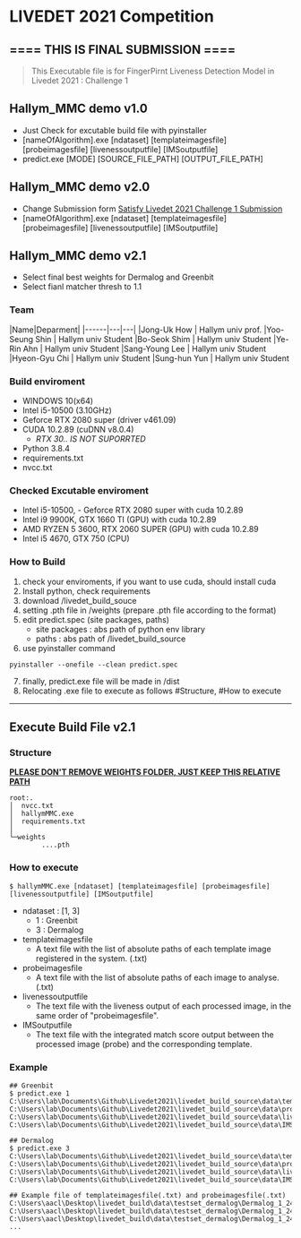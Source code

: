 # LIVEDET 2021 Competition
##  ==== THIS IS FINAL SUBMISSION ====
> This Executable file is for FingerPirnt Liveness Detection Model in Livedet 2021 : Challenge 1

## Hallym_MMC demo v1.0
- Just Check for excutable build file with pyinstaller
- [nameOfAlgorithm].exe [ndataset] [templateimagesfile] [probeimagesfile] [livenessoutputfile] [IMSoutputfile]
- predict.exe [MODE] [SOURCE_FILE_PATH] [OUTPUT_FILE_PATH]

## Hallym_MMC demo v2.0
- Change Submission form [Satisfy Livedet 2021 Challenge 1 Submission](https://livdet.diee.unica.it/index.php/home/algorithm-specifications)
- [nameOfAlgorithm].exe [ndataset] [templateimagesfile] [probeimagesfile] [livenessoutputfile] [IMSoutputfile]

## Hallym_MMC demo v2.1
- Select final best weights for Dermalog and Greenbit
- Select fianl matcher thresh to 1.1


### Team
|Name|Deparment|
|------|---|---|
|Jong-Uk How  | Hallym univ prof.
|Yoo-Seung Shin  | Hallym univ Student
|Bo-Seok Shim  | Hallym univ Student
|Ye-Rin Ahn  | Hallym univ Student
|Sang-Young Lee  | Hallym univ Student
|Hyeon-Gyu Chi  | Hallym univ Student
|Sung-hun Yun  | Hallym univ Student


### Build enviroment
- WINDOWS 10(x64)
- Intel i5-10500 (3.10GHz)
- Geforce RTX 2080 super (driver v461.09)
- CUDA 10.2.89 (cuDNN v8.0.4)
    - *RTX 30.. IS NOT SUPORRTED*
- Python 3.8.4
- requirements.txt
- nvcc.txt

### Checked Excutable enviroment
- Intel i5-10500, - Geforce RTX 2080 super with cuda 10.2.89
- Intel i9 9900K, GTX 1660 TI (GPU) with cuda 10.2.89
- AMD RYZEN 5 3600, RTX 2060 SUPER (GPU) with cuda 10.2.89
- Intel i5 4670, GTX 750 (CPU)

### How to Build ###
1. check your enviroments, if you want to use cuda, should install cuda
2. Install python, check requirements
3. download /livedet_build_souce
4. setting .pth file in /weights (prepare .pth file according to the format)
5. edit predict.spec (site packages, paths)
    - site packages : abs path of python env library
    - paths : abs path of /livedet_build_source
6. use pyinstaller command 
```shell
pyinstaller --onefile --clean predict.spec
```
7. finally, predict.exe file will be made in /dist
8. Relocating .exe file to execute as follows #Structure, #How to execute

------
## Execute Build File v2.1
### Structure
**<U> PLEASE DON'T REMOVE WEIGHTS FOLDER, JUST KEEP THIS RELATIVE PATH </U>**
```shell
root:.
│  nvcc.txt
│  hallymMMC.exe
│  requirements.txt
│
└─weights
        ....pth
```

### How to execute
```shell 
$ hallymMMC.exe [ndataset] [templateimagesfile] [probeimagesfile] [livenessoutputfile] [IMSoutputfile]
```
- ndataset : [1, 3]
    - 1 : Greenbit
    - 3 : Dermalog
- templateimagesfile
    - A text file with the list of absolute paths of each template image registered in the system. (.txt)
- probeimagesfile
    - A text file with the list of absolute paths of each image to analyse. (.txt)
- livenessoutputfile
    - The text file with the liveness output of each processed image, in the same order of "probeimagesfile".
- IMSoutputfile
    - The text file with the integrated match score output between the processed image (probe) and the corresponding template.
### Example
```shell
## Greenbit
$ predict.exe 1 C:\Users\lab\Documents\Github\Livedet2021\livedet_build_source\data\templateimagesfile.txt C:\Users\lab\Documents\Github\Livedet2021\livedet_build_source\data\probeimagesfile.txt C:\Users\lab\Documents\Github\Livedet2021\livedet_build_source\data\livenessoutputfile.txt C:\Users\lab\Documents\Github\Livedet2021\livedet_build_source\data\IMSoutputfile.txt

## Dermalog
$ predict.exe 3 C:\Users\lab\Documents\Github\Livedet2021\livedet_build_source\data\templateimagesfile.txt C:\Users\lab\Documents\Github\Livedet2021\livedet_build_source\data\probeimagesfile.txt C:\Users\lab\Documents\Github\Livedet2021\livedet_build_source\data\livenessoutputfile.txt C:\Users\lab\Documents\Github\Livedet2021\livedet_build_source\data\IMSoutputfile.txt
```

```shell
## Example file of templateimagesfile(.txt) and probeimagesfile(.txt)
C:\Users\aacl\Desktop\livedet_build\data\testset_dermalog\Dermalog_1_24_0_Fake_LEFT_INDEX_1.png
C:\Users\aacl\Desktop\livedet_build\data\testset_dermalog\Dermalog_1_24_0_Fake_LEFT_INDEX_2.png
C:\Users\aacl\Desktop\livedet_build\data\testset_dermalog\Dermalog_1_24_0_Fake_LEFT_INDEX_3.png
...
